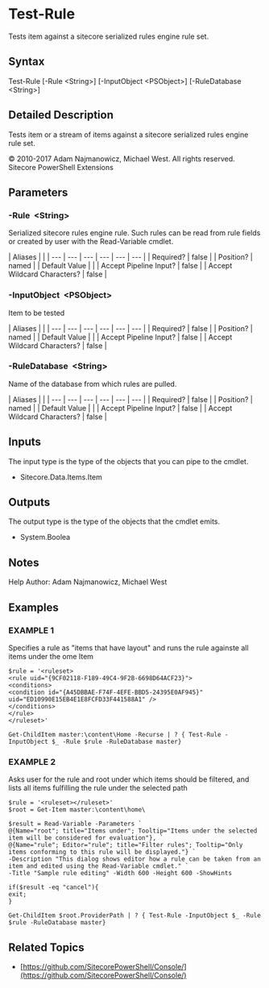 # Test-Rule

Tests item against a sitecore serialized rules engine rule set.

## Syntax

Test-Rule \[-Rule &lt;String&gt;\] \[-InputObject &lt;PSObject&gt;\] \[-RuleDatabase &lt;String&gt;\]

## Detailed Description

Tests item or a stream of items against a sitecore serialized rules engine rule set.

© 2010-2017 Adam Najmanowicz, Michael West. All rights reserved. Sitecore PowerShell Extensions

## Parameters

### -Rule  &lt;String&gt;

Serialized sitecore rules engine rule. Such rules can be read from rule fields or created by user with the Read-Variable cmdlet.

| Aliases |  |
| --- | --- | --- | --- | --- | --- |
| Required? | false |
| Position? | named |
| Default Value |  |
| Accept Pipeline Input? | false |
| Accept Wildcard Characters? | false |

### -InputObject  &lt;PSObject&gt;

Item to be tested

| Aliases |  |
| --- | --- | --- | --- | --- | --- |
| Required? | false |
| Position? | named |
| Default Value |  |
| Accept Pipeline Input? | false |
| Accept Wildcard Characters? | false |

### -RuleDatabase  &lt;String&gt;

Name of the database from which rules are pulled.

| Aliases |  |
| --- | --- | --- | --- | --- | --- |
| Required? | false |
| Position? | named |
| Default Value |  |
| Accept Pipeline Input? | false |
| Accept Wildcard Characters? | false |

## Inputs

The input type is the type of the objects that you can pipe to the cmdlet.

* Sitecore.Data.Items.Item 

## Outputs

The output type is the type of the objects that the cmdlet emits.

* System.Boolea 

## Notes

Help Author: Adam Najmanowicz, Michael West

## Examples

### EXAMPLE 1

Specifies a rule as "items that have layout" and runs the rule againste all items under the ome Item

```text
$rule = '<ruleset>
<rule uid="{9CF02118-F189-49C4-9F2B-6698D64ACF23}">
<conditions>
<condition id="{A45DBBAE-F74F-4EFE-BBD5-24395E0AF945}" uid="ED10990E15EB4E1E8FCFD33F441588A1" />
</conditions>
</rule>
</ruleset>'

Get-ChildItem master:\content\Home -Recurse | ? { Test-Rule -InputObject $_ -Rule $rule -RuleDatabase master}
```

### EXAMPLE 2

Asks user for the rule and root under which items should be filtered, and lists all items fulfilling the rule under the selected path

```text
$rule = '<ruleset></ruleset>'
$root = Get-Item master:\content\home\ 

$result = Read-Variable -Parameters `
@{Name="root"; title="Items under"; Tooltip="Items under the selected item will be considered for evaluation"}, `
@{Name="rule"; Editor="rule"; title="Filter rules"; Tooltip="Only items conforming to this rule will be displayed."} `
-Description "This dialog shows editor how a rule can be taken from an item and edited using the Read-Variable cmdlet." `
-Title "Sample rule editing" -Width 600 -Height 600 -ShowHints

if($result -eq "cancel"){
exit;
}

Get-ChildItem $root.ProviderPath | ? { Test-Rule -InputObject $_ -Rule $rule -RuleDatabase master}
```

## Related Topics

* [https://github.com/SitecorePowerShell/Console/](https://github.com/SitecorePowerShell/Console/) 

